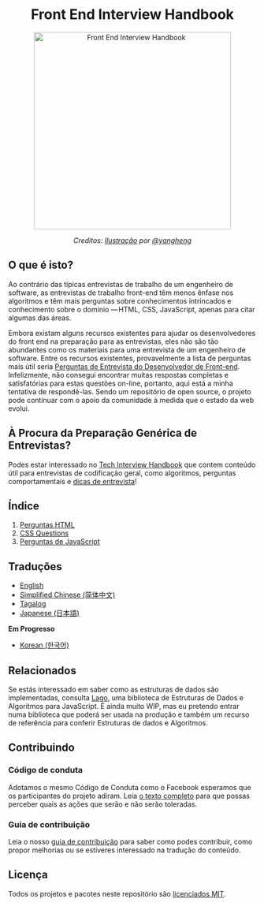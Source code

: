 <h1 align="center">Front End Interview Handbook</h1>

<div align="center">
  <a href="https://dribbble.com/shots/4263961-Front-End-Interview-Scroll">
    <img src="https://cdn.rawgit.com/yangshun/front-end-interview-handbook/23d89c8/assets/scroll.svg" alt="Front End Interview Handbook" width="400"/>
    </a>
  <br>
  <p>
    <em>Creditos: <a href="https://dribbble.com/shots/4263961-Front-End-Interview-Scroll">Ilustração</a> por <a href="https://dribbble.com/yangheng">@yangheng</a>
    </em>
  </p>
</div>

## O que é isto?

Ao contrário das típicas entrevistas de trabalho de um engenheiro de software, as entrevistas de trabalho front-end têm menos ênfase nos algoritmos e têm mais perguntas sobre conhecimentos intrincados e conhecimento sobre o domínio — HTML, CSS, JavaScript, apenas para citar algumas das áreas.

Embora existam alguns recursos existentes para ajudar os desenvolvedores do front end na preparação para as entrevistas, eles não são tão abundantes como os materiais para uma entrevista de um engenheiro de software. Entre os recursos existentes, provavelmente a lista de perguntas mais útil seria [Perguntas de Entrevista do Desenvolvedor de Front-end](https://github.com/h5bp/Front-end-Developer-Interview-Questions). Infelizmente, não consegui encontrar muitas respostas completas e satisfatórias para estas questões on-line, portanto, aqui está a minha tentativa de respondê-las. Sendo um repositório de open source, o projeto pode continuar com o apoio da comunidade à medida que o estado da web evolui.

## À Procura da Preparação Genérica de Entrevistas?

Podes estar interessado no [Tech Interview Handbook](https://github.com/yangshun/tech-interview-handbook) que contem conteúdo útil para entrevistas de codificação geral, como algoritmos, perguntas comportamentais e [dicas de entrevista](https://github.com/yangshun/tech-interview-handbook/blob/master/preparing/cheatsheet.md)!

## Índice

1. [Perguntas HTML](questions/html-questions.md)
1. [CSS Questions](questions/css-questions.md)
1. [Perguntas de JavaScript](questions/javascript-questions.md)

## Traduções

- [English](/README.md)
- [Simplified Chinese (简体中文)](/Translations/Chinese/README.md)
- [Tagalog](/Translations/Tagalog/README.md)
- [Japanese (日本語)](/Translations/Japanese/README.md)

**Em Progresso**

- [Korean (한국어)](/Translations/Korean/README.md)

## Relacionados

Se estás interessado em saber como as estruturas de dados são implementadas, consulta [Lago](https://github.com/yangshun/lago), uma biblioteca de Estruturas de Dados e Algoritmos para JavaScript. É ainda muito WIP, mas eu pretendo entrar numa biblioteca que poderá ser usada na produção e também um recurso de referência para conferir Estruturas de dados e Algoritmos.

## Contribuindo

### Código de conduta

Adotamos o mesmo Código de Conduta como o Facebook esperamos que os participantes do projeto adiram. Leia [o texto completo](https://code.facebook.com/codeofconduct) para que possas perceber quais as ações que serão e não serão toleradas.

### Guia de contribuição

Leia o nosso [guia de contribuição](CONTRIBUTING.md) para saber como podes contribuir, como propor melhorias ou se estiveres interessado na tradução do conteúdo.

## Licença

Todos os projetos e pacotes neste repositório são [licenciados MIT](LICENÇA).
